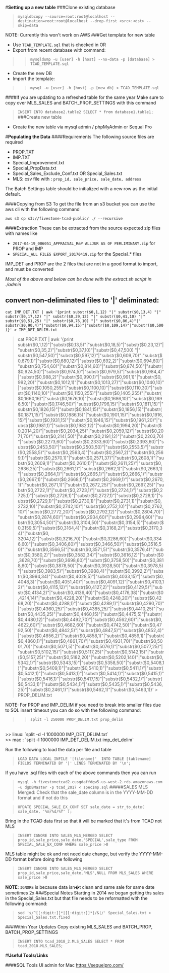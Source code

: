 #**Setting up a new table**
###Clone existing database
>`mysqldbcopy --source=root:root@localhost --destination=root:root@localhost --drop-first <src>:<dst> --skip=data`

NOTE: Currently this won't work on AWS
###Get template for new table
+ Use `TCAD_TEMPLATE.sql` that is checked in OR
+ Export from recent database with command: 
>> `mysqldump -u [user] -h [host] --no-data -p [database] > TCAD_TEMPLATE.sql`
+ Create the new DB
+ Import the template:
>> `mysql -u [user] -h [host] -p [new db] < TCAD_TEMPLATE.sql`

####If you are updating to a refreshed table for the same year
Make sure to copy over MLS_SALES and BATCH_PROP_SETTINGS with this command
> `INSERT INTO database2.table2 SELECT * from database1.table1;`
###Create new table
+ Create the new table via mysql admin / phpMyAdmin or Sequal Pro

#**Populating the Data**
####Requirements
The following source files are required
+ PROP.TXT
+ IMP.TXT
+ Special_Improvement.txt
+ Special_PropData.txt
+ Special_Sales_Exclude_Conf.txt OR Special_Sales.txt
+ MLS:
  csv file with : `prop_id, sale_price, sale_date, address`

The Batch Settings table should be initialized with a new row as the initial default.

####Copying from S3
To get the file from an s3 bucket you can use the aws cli with the following command

`aws s3 cp s3://fivestone-tcad-public/ ./ --recursive`

####Extraction
These can be extracted from the source expected zip files with names like
+ `2017-04-19_006051_APPRAISAL_R&P ALLJUR AS OF PERLIMINARY.zip` for PROP and IMP
+ `SPECIAL_ALL FILES EXPORT_20170419.zip` for the Special_* files

IMP_DET and PROP are the 2 files that are not in a good format to import, and must be converted

*Most of the above and below can be done with the extract.sh script in ./admin*

convert non-deliminated files to '|' deliminated:
------------------------------------------------
`cat IMP_DET.TXT | awk '{print substr($0,1,12) "|" substr($0,13,4) "|" substr($0,17,12) "|" substr($0,29,12) "|" substr($0,41,10) "|" substr($0,51,25) "|" substr($0,76,10) "|" substr($0,86,4)"|" substr($0,90,4)"|"substr($0,94,15)"|"substr($0,109,14)"|"substr($0,500)}' > IMP_DET_DELIM.txt`

>cat PROP.TXT | awk '{print substr($0,1,12)"|"substr($0,13,5)"|"substr($0,18,5)"|"substr($0,23,12)"|"substr($0,35,2)"|"substr($0,37,10)"|"substr($0,47,500) "|" substr($0,547,50)"|"substr($0,597,12)"|"substr($0,609,70)"|"substr($0,679,1)"|"substr($0,680,12)"|"substr($0,692,2)"|"substr($0,694,60)"|"substr($0,754,60)"|"substr($0,814,60)"|"substr($0,874,50)"|"substr($0,924,50)"|"substr($0,974,5)"|"substr($0,979,5)"|"substr($0,984,4)"|"substr($0,988,2)"|"substr($0,990,1)"|"substr($0,991,1)"|"substr($0,992,20)"|"substr($0,1012,1)"|"substr($0,1013,27)"|"substr($0,1040,10)"|"substr($0,1050,255)"|"substr($0,1100,10)"|"substr($0,1110,30)"|"substr($0,1140,10)"|"substr($0,1150,255)"|"substr($0,1405,255)"|"substr($0,1660,16)"|"substr($0,1676,10)"|"substr($0,1686,10)"|"substr($0,1696,50)"|"substr($0,1746,50)"|"substr($0,1796,15)"|"substr($0,1811,15)"|"substr($0,1826,15)"|"substr($0,1841,15)"|"substr($0,1856,15)"|"substr($0,1871,15)"|"substr($0,1886,15)"|"substr($0,1901,15)"|"substr($0,1916,15)"|"substr($0,1931,15)"|"substr($0,1946,15)"|"substr($0,1961,20)"|"substr($0,1981,1)"|"substr($0,1982,12)"|"substr($0,1994,20)"|"substr($0,2014,20)"|"substr($0,2034,25)"|"substr($0,2059,12)"|"substr($0,2071,70)"|"substr($0,2141,50)"|"substr($0,2191,12)"|"substr($0,2203,70)"|"substr($0,2273,60)"|"substr($0,2333,60)"|"substr($0,2393,60)"|"substr($0,2453,50)"|"substr($0,2503,50)"|"substr($0,2553,5)"|"substr($0,2558,5)"|"substr($0,2563,4)"|"substr($0,2567,2)"|"substr($0,2569,1)"|"substr($0,2570,1)"|"substr($0,2571,37)"|"substr($0,2608,1)"|"substr($0,2609,1)"|"substr($0,2610,1)"|"substr($0,2611,25)"|"substr($0,2636,25)"|"substr($0,2661,1)"|"substr($0,2662,1)"|"substr($0,2663,1)"|"substr($0,2664,1)"|"substr($0,2665,1)"|"substr($0,2666,1)"|"substr($0,2667,1)"|"substr($0,2668,1)"|"substr($0,2669,1)"|"substr($0,2670,1)"|"substr($0,2671,1)"|"substr($0,2672,25)"|"substr($0,2697,25)"|"substr($0,2722,1)"|"substr($0,2723,1)"|"substr($0,2724,1)"|"substr($0,2725,1)"|"substr($0,2726,1)"|"substr($0,2727,1)"|"substr($0,2728,1)"|"substr($0,2729,1)"|"substr($0,2730,1)"|"substr($0,2731,1)"|"substr($0,2732,10)"|"substr($0,2742,10)"|"substr($0,2752,10)"|"substr($0,2762,10)"|"substr($0,2772,20)"|"substr($0,2792,12)"|"substr($0,2804,70)"|"substr($0,2874,60)"|"substr($0,2934,60)"|"substr($0,2994,60)"|"substr($0,3054,50)"|"substr($0,3104,50)"|"substr($0,3154,5)"|"substr($0,3159,5)"|"substr($0,3164,4)"|"substr($0,3168,2)"|"substr($0,3170,34)"|"substr($0, 3204,12)"|"substr($0,3216,70)"|"substr($0,3286,60)"|"substr($0,3346,60)"|"substr($0,3406,60)"|"substr($0,3466,50)"|"substr($0,3516,50)"|"substr($0,3566,5)"|"substr($0,3571,5)"|"substr($0,3576,4)"|"substr($0,3580,2)"|"substr($0,3582,34)"|"substr($0,3616,12)"|"substr($0,3628,70)"|"substr($0,3698,60)"|"substr($0,3758,50)"|"substr($0,3818,60)"|"substr($0,3878,50)"|"substr($0,3928,50)"|"substr($0,3978,5)"|"substr($0,3983,5)"|"substr($0,3988,4)"|"substr($0,3992,2)"|"substr($0,3994,34)"|"substr($0,4028,5)"|"substr($0,4033,15)"|"substr($0,4048,3)"|"substr($0,4051,40)"|"substr($0,4091,12)"|"substr($0,4103,12)"|"substr($0,4115,12)"|"substr($0,4127,2)"|"substr($0,4129,5)"|"substr($0,4134,2)"|"substr($0,4136,40)"|"substr($0,4176,38)"|"substr($0,4214,14)"|"substr($0,4228,20)"|"substr($0,4248,20)"|"substr($0,4268,20)"|"substr($0,4288,1)"|"substr($0,4289,1)"|"substr($0,4290,70)"|"substr($0,4360,25)"|"substr($0,4385,25)"|"substr($0,4410,25)"|"substr($0,4435,25)"|"substr($0,4460,15)"|"substr($0,4475,5)"|"substr($0,4480,12)"|"substr($0,4492,70)"|"substr($0,4562,60)"|"substr($0,4622,60)"|"substr($0,4682,60)"|"substr($0,4742,50)"|"substr($0,4792,50)"|"substr($0,4842,5)"|"substr($0,4847,5)"|"substr($0,4852,4)"|"substr($0,4856,2)"|"substr($0,4858,1)"|"substr($0,4859,1)"|"substr($0,4860,1)"|"substr($0,4861,70)"|"substr($0,4931,70)"|"substr($0,5001,70)"|"substr($0,5071,5)"|"substr($0,5076,1)"|"substr($0,5077,25)"|"substr($0,5102,15)"|"substr($0,5117,25)"|"substr($0,5142,15)"|"substr($0,5157,25)"|"substr($0,5182,20)"|"substr($0,5202,140)"|"substr($0,5342,1)"|"substr($0,5343,15)"|"substr($0,5358,50)"|"substr($0,5408,1)"|"substr($0,5409,1)"|"substr($0,5410,1)"|"substr($0,5411,1)"|"substr($0,5412,1)"|"substr($0,5413,1)"|"substr($0,5414,1)"|"substr($0,5415,1)"|"substr($0,5416,1)"|"substr($0,5417,15)"|"substr($0,5432,1)"|"substr($0,5433,1)"|"substr($0,5434,1)"|"substr($0,5435,1)"|"substr($0,5436,25)"|"substr($0,2461,1)"|"substr($0,5462,1)"|"substr($0,5463,1)}' > PROP_DELIM.txt

NOTE: For PROP and IMP_DELIM if you need to break into smaller files due to SQL insert 
timeout you can do so with the following command:
>> `split -l 250000 PROP_DELIM.txt prop_delim`
<br>
>> linux: `split -d -l 1000000 IMP_DET_DELIM.txt` 
<br>
>> mac : `split -l 1000000 IMP_DET_DELIM.txt imp_det_delim`

Run the following to load the data per file and table

>`LOAD DATA LOCAL INFILE '[filename]' 
INTO TABLE [tablename]
FIELDS TERMINATED BY '|'
LINES TERMINATED BY '\n';`

If you have .sql files with each of the above commands then you can run

> `mysql -h fivestonetcad2.cusgdaffdgw5.us-west-2.rds.amazonaws.com -u dgDBMaster -p tcad_2017 < specImp.sql`
#####SALES MLS Merged:
Check that the sale_date column is in the YYYY-MM-DD format and if not do this

>`UPDATE SPECIAL_SALE_EX_CONF SET sale_date = str_to_date( sale_date, '%m/%d/%Y' );`

Bring in the TCAD data first so that it will be marked that it's from TCAD not MLS
> `INSERT IGNORE INTO SALES_MLS_MERGED SELECT prop_id,sale_price,sale_date,'SPECIAL',sale_type FROM SPECIAL_SALE_EX_CONF WHERE sale_price >0`
 
MLS table might be ok and not need date change, but verify the YYYY-MM-DD format before doing the following

> `INSERT IGNORE INTO SALES_MLS_MERGED SELECT prop_id,sale_price,sale_date,'MLS',NULL FROM MLS_SALES WHERE sale_price >0`

**NOTE**: `IGNORE` is because data isn�t clean and same sale for same date sometimes 2x
###Special Notes
Starting in 2014 we began getting ths sales in the Special_Sales.txt but 
that file needs to be reformatted with the following command:
>`sed 's/^[[:digit:]]*|[[:digit:]]*|/&|/' Special_Sales.txt > Special_Sales.txt.fixed`

###Within Year Updates
Copy existing MLS_SALES and BATCH_PROP, BATCH_PROP_SETTINGS

> `INSERT INTO tcad_2018_2.MLS_SALES SELECT * FROM tcad_2018.MLS_SALES;`


#**Useful Tools/Links**

####SQL Tools
UI admin for Mac
https://sequelpro.com/